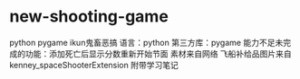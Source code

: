 # new-shooting-game
 python pygame ikun鬼畜恶搞
语言：python
第三方库：pygame
能力不足未完成的功能：添加死亡后显示分数重新开始节面
素材来自网络 飞船补给品图片来自kenney_spaceShooterExtension
附带学习笔记